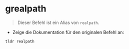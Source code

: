 # grealpath

> Dieser Befehl ist ein Alias von `realpath`.

- Zeige die Dokumentation für den originalen Befehl an:

`tldr realpath`
